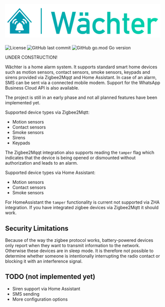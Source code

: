 # ![Wächter](https://raw.githubusercontent.com/mtrossbach/waechter/main/logo.png)

![License](https://img.shields.io/github/license/mtrossbach/waechter) ![GitHub last commit](https://img.shields.io/github/last-commit/mtrossbach/waechter) ![GitHub go.mod Go version](https://img.shields.io/github/go-mod/go-version/mtrossbach/waechter)

UNDER CONSTRUCTION!

Wächter is a home alarm system. It supports standard smart home devices such as motion sensors, contact sensors, smoke sensors, keypads and sirens provided via Zigbee2Mqqt and Home Assistant. In case of an alarm, SMS can be sent via a connected mobile modem. Support for the WhatsApp Business Cloud API is also available.

The project is still in an early phase and not all planned features have been implemented yet.

Supported device types via Zigbee2Mqtt:
- Motion sensors
- Contact sensors
- Smoke sensors
- Sirens
- Keypads

The Zigbee2Mqqt integration also supports reading the `tamper` flag which indicates that the device is being opened or dismounted without authorization and leads to an alarm.

Supported device types via Home Assistant:
- Motion sensors
- Contact sensors
- Smoke sensors

For HomeAssistant the `tamper` functionality is current not supported via ZHA integration. If you have integrated zigbee devices via Zigbee2Mqtt it should work.

## Security Limitations
Because of the way the zigbee protocol works, battery-powered devices only report when they want to transmit information to the network. Otherwise these devices are in sleep mode. It is therefore not possible to determine whether someone is intentionally interrupting the radio contact or blocking it with an interference signal.  

## TODO (not implemented yet)
- Siren support via Home Assistant
- SMS sending
- More configuration options
